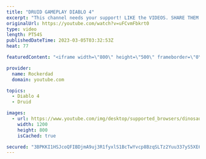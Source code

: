 ```yaml
---
title: "DRUID GAMEPLAY DIABLO 4"
excerpt: "This channel needs your support! LIKE the VIDEOS. SHARE THEM. SUBSCRIBE. COMMENT! Join our Discord Server!"
originalUrl: https://youtube.com/watch?v=uFCvmFbkrt0
type: video
length: PT54S
publishedDateTime: 2023-03-05T03:32:53Z
heat: 77

featuredContent: "<iframe width=\"800\" height=\"500\" frameborder=\"0\" src=\"https://www.youtube.com/embed/uFCvmFbkrt0\" allow=\"accelerometer; autoplay; encrypted-media; gyroscope; picture-in-picture\" allowfullscreen></iframe>"

provider:
  name: Rockerdad
  domain: youtube.com

topics:
  - Diablo 4
  - Druid

images:
  - url: https://www.youtube.com/img/desktop/supported_browsers/dinosaur.png
    width: 1200
    height: 800
    isCached: true

secured: "3BPKKI1HSJcoQFIBDjmA9uj3R1fyxlS1BcTwYvcp8BzqSLTz2Yuu337yS5XE6rJqo1g6WLbaW3Aj06FJ7mZuI2shPg8QAE39EdboHlPoMIB9rTrcnPql1OyyivUm62dksI/MyBvIe+HjHyDDXMw66s9ccoYI14skjCEAUmRDlEl0t/kwS1G8odLKpdaAG0W9bYi0lkJuUc9GPfMCNLUevYgcb3bY8+JGjfkLZA0Y2Ve6SUYtd/BkwjnHbc0q2VlUhBJUsSOyVLPBlD1Vhl+RboSl2TAWzQh7rO2FFtWXGYmv+kefDY1WtJBZSdS+8LIrSxo5pM1MY4gEVJUp3KjcOSYGxxan/jcIRwvZPwKaAKpZ5a/Jtd8aPy5MXCxcOYZrqIhKa081vKNymN2ov6uVixKfIoV2RZ9+2T0YOrQuBjo=;8ZwT2yHfgxIRTG1bJoYqBA=="
---
```


